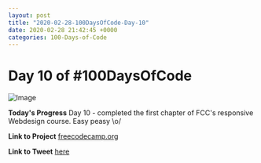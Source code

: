 ```yaml
---
layout: post
title: "2020-02-28-100DaysOfCode-Day-10"
date: 2020-02-28 21:42:45 +0000
categories: 100-Days-of-Code
---
```


# Day 10 of #100DaysOfCode
![Image](https://cdn.freecodecamp.org/platform/universal/fcc-twitter-1120X600-social-green.png)
<br/>

**Today's Progress**
Day 10 - completed the first chapter of FCC's responsive Webdesign course. Easy peasy \o/
<br/>

**Link to Project**
[freecodecamp.org](https://freecodecamp.org)
<br/>

**Link to Tweet**
[here](https://twitter.com/prototowb/status/1236367789662797829)

